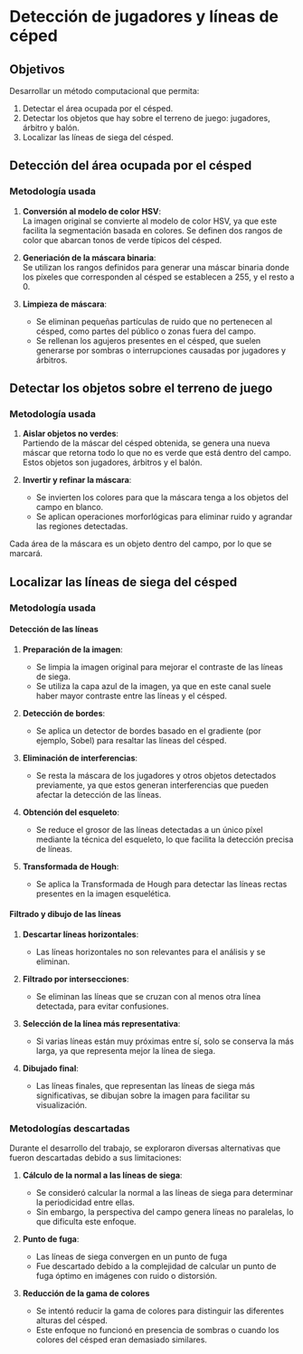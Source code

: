 # Detección de jugadores y líneas de céped

## Objetivos

Desarrollar un método computacional que permita:  

1. Detectar el área ocupada por el césped.
2. Detectar los objetos que hay sobre el terreno de juego: jugadores, árbitro y balón.
3. Localizar las líneas de siega del césped.

## Detección del área ocupada por el césped

### Metodología usada

1. **Conversión al modelo de color HSV**:  
   La imagen original se convierte al modelo de color HSV, ya que este facilita la segmentación basada en colores. Se definen dos rangos de color que abarcan tonos de verde típicos del césped.  

2. **Generiación de la máscara binaria**:  
   Se utilizan los rangos definidos para generar una máscar binaria donde los píxeles que corresponden al césped se establecen a 255, y el resto a 0.  

3. **Limpieza de máscara**:  
   - Se eliminan pequeñas partículas de ruido que no pertenecen al césped, como partes del público o zonas fuera del campo.  
   - Se rellenan los agujeros presentes en el césped, que suelen generarse por sombras o interrupciones causadas por jugadores y árbitros.  

## Detectar los objetos sobre el terreno de juego

### Metodología usada

1. **Aislar objetos no verdes**:  
   Partiendo de la máscar del césped obtenida, se genera una nueva máscar que retorna todo lo que no es verde que está dentro del campo. Estos objetos son jugadores, árbitros y el balón.

2. **Invertir y refinar la máscara**:  
   - Se invierten los colores para que la máscara tenga a los objetos del campo en blanco.  
   - Se aplican operaciones morforlógicas para eliminar ruido y agrandar las regiones detectadas.  

Cada área de la máscara es un objeto dentro del campo, por lo que se marcará.  

## Localizar las líneas de siega del césped

### Metodología usada

#### Detección de las líneas

1. **Preparación de la imagen**:  
   - Se limpia la imagen original para mejorar el contraste de las líneas de siega.  
   - Se utiliza la capa azul de la imagen, ya que en este canal suele haber mayor contraste entre las líneas y el césped.

2. **Detección de bordes**:  
   - Se aplica un detector de bordes basado en el gradiente (por ejemplo, Sobel) para resaltar las líneas del césped.

3. **Eliminación de interferencias**:  
   - Se resta la máscara de los jugadores y otros objetos detectados previamente, ya que estos generan interferencias que pueden afectar la detección de las líneas.

4. **Obtención del esqueleto**:
   - Se reduce el grosor de las líneas detectadas a un único píxel mediante la técnica del esqueleto, lo que facilita la detección precisa de líneas.

5. **Transformada de Hough**:  
   - Se aplica la Transformada de Hough para detectar las líneas rectas presentes en la imagen esquelética.

#### Filtrado y dibujo de las líneas

1. **Descartar líneas horizontales**:  
   - Las líneas horizontales no son relevantes para el análisis y se eliminan.

2. **Filtrado por intersecciones**:  
   - Se eliminan las líneas que se cruzan con al menos otra línea detectada, para evitar confusiones.

3. **Selección de la línea más representativa**:  
   - Si varias líneas están muy próximas entre sí, solo se conserva la más larga, ya que representa mejor la línea de siega.

4. **Dibujado final**:
   - Las líneas finales, que representan las líneas de siega más significativas, se dibujan sobre la imagen para facilitar su visualización.

### Metodologías descartadas

Durante el desarrollo del trabajo, se exploraron diversas alternativas que fueron descartadas debido a sus limitaciones:  

1. **Cálculo de la normal a las líneas de siega**:  
   - Se consideró calcular la normal a las líneas de siega para determinar la periodicidad entre ellas.
   - Sin embargo, la perspectiva del campo genera líneas no paralelas, lo que dificulta este enfoque.

2. **Punto de fuga**:  
   - Las líneas de siega convergen en un punto de fuga
   - Fue descartado debido a la complejidad de calcular un punto de fuga óptimo en imágenes con ruido o distorsión.

3. **Reducción de la gama de colores**
   - Se intentó reducir la gama de colores para distinguir las diferentes alturas del césped.
   - Este enfoque no funcionó en presencia de sombras o cuando los colores del césped eran demasiado similares.